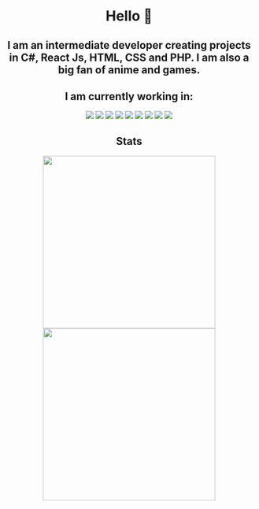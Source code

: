 <!--
**ImColdBlooded/ImColdBlooded** is a ✨ _special_ ✨ repository because its `README.md` (this file) appears on your GitHub profile.

Here are some ideas to get you started:

- 🔭 I’m currently working on ...
- 🌱 I’m currently learning ...
- 👯 I’m looking to collaborate on ...
- 🤔 I’m looking for help with ...
- 💬 Ask me about ...
- 📫 How to reach me: ...
- 😄 Pronouns: ...
- ⚡ Fun fact: ...
![GitHub stats](https://github-readme-stats.vercel.app/api?username=SouthKioto&show_icons=true&theme=radical&hide_title=true&include_all_commits=true)
![Top Langs](https://github-readme-stats.vercel.app/api/top-langs/?username=SouthKioto&layout=compact&theme=radical)
-->
<h1 align="center">Hello 🙌</h1>
<h2 align="center">I am an intermediate developer creating projects in C#, React Js, HTML, CSS and PHP. 
I am also a big fan of anime and games. </h2>

<h2 align="center">I am currently working in: </h2>
<p align="center">
  <img src="https://img.shields.io/badge/.NET-512BD4?style=for-the-badge&logo=dotnet&logoColor=white" />
  <img src="https://img.shields.io/badge/Bootstrap-563D7C?style=for-the-badge&logo=bootstrap&logoColor=white" />
  <img src="https://img.shields.io/badge/Docker-2CA5E0?style=for-the-badge&logo=docker&logoColor=white" />
  <img src="https://img.shields.io/badge/React-20232A?style=for-the-badge&logo=react&logoColor=61DAFB" />
  <img src="https://img.shields.io/badge/Xamarin-3498DB?style=for-the-badge&logo=xamarin&logoColor=white" />
  <img src="https://img.shields.io/badge/PHP-777BB4?style=for-the-badge&logo=php&logoColor=white" />
  <img src="https://img.shields.io/badge/HTML5-E34F26?style=for-the-badge&logo=html5&logoColor=white" />
  <img src="https://img.shields.io/badge/Tailwind_CSS-38B2AC?style=for-the-badge&logo=tailwind-css&logoColor=white" />
  <img src="https://img.shields.io/badge/CSS3-1572B6?style=for-the-badge&logo=css3&logoColor=white" />
</span>


<h2 align="center">Stats</h2>

<p align='center'>
  <a href="#"><img src="https://github-readme-stats.vercel.app/api?username=SouthKioto&show_icons=true&count_private=true&theme=dark" width="350"></a>
  <a href="#"><img src="https://github-readme-stats.vercel.app/api/top-langs/?username=SouthKioto&layout=compact&theme=radical" width="350"></a>
</p>






